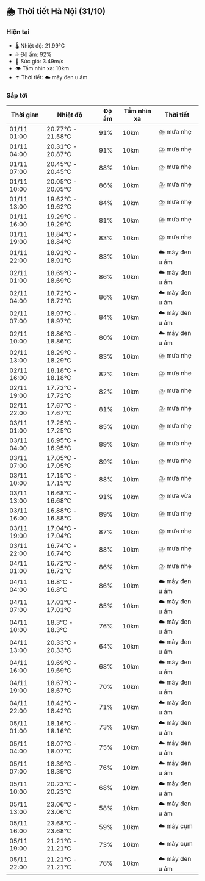 ## 🌦️ Thời tiết Hà Nội (31/10)

### Hiện tại

- 🌡️ Nhiệt độ: 21.99℃
- 💦 Độ ẩm: 92%
- 💨 Sức gió: 3.49m/s
- 👁️ Tầm nhìn xa: 10km
- ☂️ Thời tiết: ☁️ mây đen u ám

### Sắp tới

| Thời gian | Nhiệt độ | Độ ẩm | Tầm nhìn xa | Thời tiết |
| --- | --- | --- | --- | --- |
| 01/11 01:00 | 20.77℃ - 21.58℃ | 91% | 10km | ⛈️ mưa nhẹ |
| 01/11 04:00 | 20.31℃ - 20.87℃ | 91% | 10km | ⛈️ mưa nhẹ |
| 01/11 07:00 | 20.45℃ - 20.45℃ | 88% | 10km | ⛈️ mưa nhẹ |
| 01/11 10:00 | 20.05℃ - 20.05℃ | 86% | 10km | ⛈️ mưa nhẹ |
| 01/11 13:00 | 19.62℃ - 19.62℃ | 84% | 10km | ⛈️ mưa nhẹ |
| 01/11 16:00 | 19.29℃ - 19.29℃ | 81% | 10km | ⛈️ mưa nhẹ |
| 01/11 19:00 | 18.84℃ - 18.84℃ | 83% | 10km | ⛈️ mưa nhẹ |
| 01/11 22:00 | 18.91℃ - 18.91℃ | 83% | 10km | ☁️ mây đen u ám |
| 02/11 01:00 | 18.69℃ - 18.69℃ | 86% | 10km | ☁️ mây đen u ám |
| 02/11 04:00 | 18.72℃ - 18.72℃ | 86% | 10km | ☁️ mây đen u ám |
| 02/11 07:00 | 18.97℃ - 18.97℃ | 84% | 10km | ☁️ mây đen u ám |
| 02/11 10:00 | 18.86℃ - 18.86℃ | 80% | 10km | ☁️ mây đen u ám |
| 02/11 13:00 | 18.29℃ - 18.29℃ | 83% | 10km | ⛈️ mưa nhẹ |
| 02/11 16:00 | 18.18℃ - 18.18℃ | 82% | 10km | ⛈️ mưa nhẹ |
| 02/11 19:00 | 17.72℃ - 17.72℃ | 82% | 10km | ⛈️ mưa nhẹ |
| 02/11 22:00 | 17.67℃ - 17.67℃ | 81% | 10km | ⛈️ mưa nhẹ |
| 03/11 01:00 | 17.25℃ - 17.25℃ | 85% | 10km | ⛈️ mưa nhẹ |
| 03/11 04:00 | 16.95℃ - 16.95℃ | 89% | 10km | ⛈️ mưa nhẹ |
| 03/11 07:00 | 17.05℃ - 17.05℃ | 89% | 10km | ⛈️ mưa nhẹ |
| 03/11 10:00 | 17.15℃ - 17.15℃ | 88% | 10km | ⛈️ mưa nhẹ |
| 03/11 13:00 | 16.68℃ - 16.68℃ | 91% | 10km | ⛈️ mưa vừa |
| 03/11 16:00 | 16.88℃ - 16.88℃ | 89% | 10km | ⛈️ mưa nhẹ |
| 03/11 19:00 | 17.04℃ - 17.04℃ | 87% | 10km | ⛈️ mưa nhẹ |
| 03/11 22:00 | 16.74℃ - 16.74℃ | 88% | 10km | ⛈️ mưa nhẹ |
| 04/11 01:00 | 16.72℃ - 16.72℃ | 86% | 10km | ⛈️ mưa nhẹ |
| 04/11 04:00 | 16.8℃ - 16.8℃ | 86% | 10km | ☁️ mây đen u ám |
| 04/11 07:00 | 17.01℃ - 17.01℃ | 85% | 10km | ☁️ mây đen u ám |
| 04/11 10:00 | 18.3℃ - 18.3℃ | 76% | 10km | ☁️ mây đen u ám |
| 04/11 13:00 | 20.33℃ - 20.33℃ | 64% | 10km | ☁️ mây đen u ám |
| 04/11 16:00 | 19.69℃ - 19.69℃ | 68% | 10km | ☁️ mây đen u ám |
| 04/11 19:00 | 18.67℃ - 18.67℃ | 70% | 10km | ☁️ mây đen u ám |
| 04/11 22:00 | 18.42℃ - 18.42℃ | 71% | 10km | ☁️ mây đen u ám |
| 05/11 01:00 | 18.16℃ - 18.16℃ | 73% | 10km | ☁️ mây đen u ám |
| 05/11 04:00 | 18.07℃ - 18.07℃ | 75% | 10km | ☁️ mây đen u ám |
| 05/11 07:00 | 18.39℃ - 18.39℃ | 76% | 10km | ☁️ mây đen u ám |
| 05/11 10:00 | 20.23℃ - 20.23℃ | 68% | 10km | ☁️ mây đen u ám |
| 05/11 13:00 | 23.06℃ - 23.06℃ | 58% | 10km | ☁️ mây đen u ám |
| 05/11 16:00 | 23.68℃ - 23.68℃ | 59% | 10km | ☁️ mây cụm |
| 05/11 19:00 | 21.21℃ - 21.21℃ | 73% | 10km | ☁️ mây cụm |
| 05/11 22:00 | 21.21℃ - 21.21℃ | 76% | 10km | ☁️ mây đen u ám |
